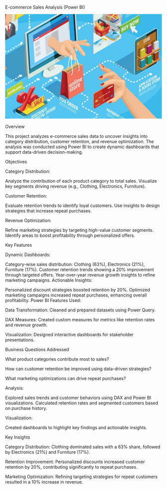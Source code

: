 E-commerce Sales Analysis (Power BI)

![Ecom logo](worldwide-ecommerce-sales-2020.jpg)


Overview

This project analyzes e-commerce sales data to uncover insights into category distribution, customer retention, and revenue optimization. The analysis was conducted using Power BI to create dynamic dashboards that support data-driven decision-making.

Objectives

Category Distribution:

Analyze the contribution of each product category to total sales.
Visualize key segments driving revenue (e.g., Clothing, Electronics, Furniture).

Customer Retention:

Evaluate retention trends to identify loyal customers.
Use insights to design strategies that increase repeat purchases.

Revenue Optimization:

Refine marketing strategies by targeting high-value customer segments.
Identify areas to boost profitability through personalized offers.

Key Features

Dynamic Dashboards:

Category-wise sales distribution: Clothing (63%), Electronics (21%), Furniture (17%).
Customer retention trends showing a 20% improvement through targeted offers.
Year-over-year revenue growth insights to refine marketing campaigns.
Actionable Insights:

Personalized discount strategies boosted retention by 20%.
Optimized marketing campaigns increased repeat purchases, enhancing overall profitability.
Power BI Features Used:

Data Transformation: Cleaned and prepared datasets using Power Query.

DAX Measures: Created custom measures for metrics like retention rates and revenue growth.

Visualization: Designed interactive dashboards for stakeholder presentations.

Business Questions Addressed

What product categories contribute most to sales?

How can customer retention be improved using data-driven strategies?

What marketing optimizations can drive repeat purchases?



Analysis:

Explored sales trends and customer behaviors using DAX and Power BI visualizations.
Calculated retention rates and segmented customers based on purchase history.

Visualization:

Created dashboards to highlight key findings and actionable insights.

Key Insights

Category Distribution: Clothing dominated sales with a 63% share, followed by Electronics (21%) and Furniture (17%).

Retention Improvement: Personalized discounts increased customer retention by 20%, contributing significantly to repeat purchases.

Marketing Optimization: Refining targeting strategies for repeat customers resulted in a 10% increase in revenue.
